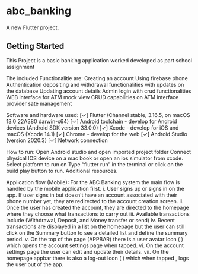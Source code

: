 # abc_banking

A new Flutter project.

## Getting Started

This Project is a basic banking application worked developed as part school assignment

The included Functionalitie are:
Creating an account
Using firebase phone Authentication 
depositing and withdrawal functionalities with updates on the database
Updating account details
Admin login with crud functionalities
WEB interface for ATM mock view
CRUD capabilities on ATM interface
provider sate management



Software and hardware used:
[✓] Flutter (Channel stable, 3.16.5, on macOS 13.0 22A380 darwin-x64)
[✓] Android toolchain - develop for Android devices (Android SDK version 33.0.0)
[✓] Xcode - develop for iOS and macOS (Xcode 14.1)
[✓] Chrome - develop for the web
[✓] Android Studio (version 2020.3)
[✓] Network connection

How to run:
Open Android studio and open imported project folder
Connect physical IOS device on a mac book or open an ios simulator from xcode.
Select platform to run on
Type “flutter run” in the terminal or click on the build play button to run.
Additional resources.

Application flow (Mobile):
For the ABC Banking system the main flow is handled by the mobile application first.
i. User signs up or signs in on the app. If user signs in but doesn’t have an account
associated with their phone number yet, they are redirected to the account creation
screen.
ii. Once the user has created the account, they are directed to the homepage where
they choose what transactions to carry out
iii. Available transactions include (Withdrawal, Deposit, and Money transfer or send)
iv. Recent transactions are displayed in a list on the homepage but the user can still
click on the Summary button to see a detailed list and define the summary period.
v. On the top of the page (APPBAR) there is a user avatar Icon ( ) which opens the
account settings page when tapped.
vi. On the account settings page the user can edit and update their details.
vii. On the homepage appbar there is also a log-out Icon ( ) which when tapped , logs
the user out of the app.







